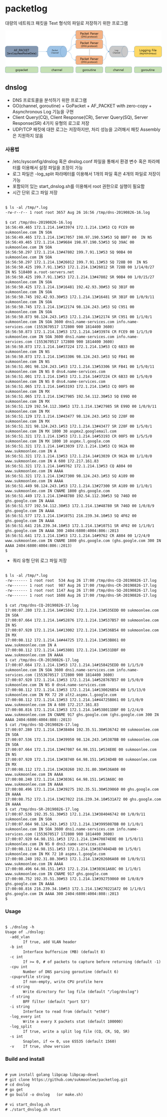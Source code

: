 # packetlog
대량의 네트워크 패킷을 Text 형식의 파일로 저장하기 위한 프로그램

![Alt text](/docs/intro.png "Packetlog Introduce")

## dnslog
* DNS 프로토콜을 분석하기 위한 프로그램
* GO(channel, goroutine) + GoPacket + AF_PACKET with zero-copy + Asynchronous Log 기능을 구현
* Client Query(CQ), Client Response(CR), Server Query(SQ), Server Response(SR) 4가지 유형의 로그로 저장
* UDP/TCP 패킷에 대한 로그는 저장하지만, 처리 성능을 고려해서 패킷 Assembly은 지원하지 않음

### 사용법
* /etc/sysconfig/dnslog 혹은 dnslog.conf 파일을 통해서 환경 변수 혹은 파라메터를 이용해서 설정 파일을 조정이 가능
* 로그 파일은 -log_split 파라메터를 이용해서 1개의 파일 혹은 4개의 파일로 저장이 가능
* 포함되어 있는 start_dnslog.sh를 이용해서 root 권한으로 실행이 필요함
* 시간 단위 로그 파일 저장
<pre><code>
$ ls -al /tmp/*.log
-rw-r--r-- 1 root root 3657 Aug 26 16:56 /tmp/dns-20190826-16.log

$ cat /tmp/dns-20190826-16.log
16:56:49.465 172.1.214.14#33974 172.1.214.13#53 CQ FCE9 00 sukmoonlee.com IN SOA
16:56:49.465 172.1.214.13#17057 198.97.190.53#53 SQ BBF7 00  IN NS
16:56:49.465 172.1.214.13#9684 198.97.190.53#53 SQ 39AC 00 sukmoonlee.com IN SOA
16:56:50.297 172.1.214.13#47802 199.7.91.13#53 SQ 90B4 00 sukmoonlee.com IN SOA
16:56:50.297 172.1.214.13#26012 199.7.91.13#53 SQ 728B 00  IN NS
16:56:50.425 199.7.91.13#53 172.1.214.13#26012 SR 728B 00 1/14/0/27  IN NS 518400 a.root-servers.net
16:56:50.425 199.7.91.13#53 172.1.214.13#47802 SR 90B4 00 1/0/15/27 sukmoonlee.com IN SOA
16:56:50.425 172.1.214.13#16481 192.42.93.30#53 SQ 3B1F 00 sukmoonlee.com IN SOA
16:56:50.745 192.42.93.30#53 172.1.214.13#16481 SR 3B1F 00 1/0/9/11 sukmoonlee.com IN SOA
16:56:50.745 172.1.214.13#12174 98.124.243.1#53 SQ C951 00 sukmoonlee.com IN SOA
16:56:50.873 98.124.243.1#53 172.1.214.13#12174 SR C951 00 1/1/0/1 sukmoonlee.com IN SOA 3600 dns1.name-services.com info.name-services.com (1553670517 172800 900 1814400 3600)
16:56:50.873 172.1.214.13#53 172.1.214.14#33974 CR FCE9 00 1/1/5/0 sukmoonlee.com IN SOA 3600 dns1.name-services.com info.name-services.com (1553670517 172800 900 1814400 3600)
16:56:50.873 172.1.214.14#37224 172.1.214.13#53 CQ 6B33 00 sukmoonlee.com IN NS
16:56:50.873 172.1.214.13#53306 98.124.243.1#53 SQ FB41 00 sukmoonlee.com IN NS
16:56:51.001 98.124.243.1#53 172.1.214.13#53306 SR FB41 00 1/5/0/11 sukmoonlee.com IN NS 0 dns4.name-services.com
16:56:51.001 172.1.214.13#53 172.1.214.14#37224 CR 6B33 00 1/5/0/0 sukmoonlee.com IN NS 0 dns4.name-services.com
16:56:51.065 172.1.214.14#53193 172.1.214.13#53 CQ 00F5 00 sukmoonlee.com IN MX
16:56:51.065 172.1.214.13#27985 192.54.112.30#53 SQ E99D 00 sukmoonlee.com IN MX
16:56:51.129 192.54.112.30#53 172.1.214.13#27985 SR E99D 00 1/0/9/11 sukmoonlee.com IN MX
16:56:51.129 172.1.214.13#43477 98.124.243.1#53 SQ 228F 00 sukmoonlee.com IN MX
16:56:51.321 98.124.243.1#53 172.1.214.13#43477 SR 228F 00 1/5/0/1 sukmoonlee.com IN MX 1800 30 aspmx2.googlemail.com
16:56:51.321 172.1.214.13#53 172.1.214.14#53193 CR 00F5 00 1/5/5/0 sukmoonlee.com IN MX 1800 10 aspmx.l.google.com
16:56:51.321 172.1.214.14#13039 172.1.214.13#53 CQ 962A 00 www.sukmoonlee.com IN A
16:56:51.321 172.1.214.13#53 172.1.214.14#13039 CR 962A 00 1/1/0/0 www.sukmoonlee.com IN A 600 172.217.161.83
16:56:51.321 172.1.214.14#9762 172.1.214.13#53 CQ A804 00 www.sukmoonlee.com IN AAAA
16:56:51.321 172.1.214.13#27300 98.124.243.1#53 SQ A189 00 www.sukmoonlee.com IN AAAA
16:56:51.449 98.124.243.1#53 172.1.214.13#27300 SR A189 00 1/1/0/1 www.sukmoonlee.com IN CNAME 1800 ghs.google.com
16:56:51.449 172.1.214.13#48780 192.54.112.30#53 SQ 746D 00 ghs.google.com IN AAAA
16:56:51.577 192.54.112.30#53 172.1.214.13#48780 SR 746D 00 1/0/8/9 ghs.google.com IN AAAA
16:56:51.577 172.1.214.13#10751 216.239.34.10#53 SQ 4F62 00 ghs.google.com IN AAAA
16:56:51.641 216.239.34.10#53 172.1.214.13#10751 SR 4F62 00 1/1/0/1 ghs.google.com IN AAAA 300 2404:6800:4004:806::2013
16:56:51.641 172.1.214.13#53 172.1.214.14#9762 CR A804 00 1/2/4/0 www.sukmoonlee.com IN CNAME 1800 ghs.google.com (ghs.google.com 300 IN AAAA 2404:6800:4004:806::2013)
$
</code></pre>
* 쿼리 유형 단위 로그 파일 저장
<pre><code>
$ ls -al /tmp/*.log
-rw------- 1 root root  534 Aug 26 17:00 /tmp/dns-CQ-20190826-17.log
-rw------- 1 root root  987 Aug 26 17:00 /tmp/dns-CR-20190826-17.log
-rw------- 1 root root 1147 Aug 26 17:00 /tmp/dns-SQ-20190826-17.log
-rw------- 1 root root 1608 Aug 26 17:00 /tmp/dns-SR-20190826-17.log

$ cat /tmp/dns-CQ-20190826-17.log
17:00:07.280 172.1.214.14#15842 172.1.214.13#535EDD 00 sukmoonlee.com IN SOA
17:00:07.664 172.1.214.14#52876 172.1.214.13#537B57 00 sukmoonlee.com IN NS
17:00:07.920 172.1.214.14#13002 172.1.214.13#536B54 00 sukmoonlee.com IN MX
17:00:08.112 172.1.214.14#44725 172.1.214.13#53B861 00 www.sukmoonlee.com IN A
17:00:08.112 172.1.214.14#53801 172.1.214.13#531DBF 00 www.sukmoonlee.com IN AAAA
$ cat /tmp/dns-CR-20190826-17.log
17:00:07.664 172.1.214.13#53 172.1.214.14#158425EDD 00 1/1/5/0 sukmoonlee.com IN SOA 3600 dns1.name-services.com info.name-services.com (1553670517 172800 900 1814400 3600)
17:00:07.920 172.1.214.13#53 172.1.214.14#528767B57 00 1/5/0/0 sukmoonlee.com IN NS 0 dns4.name-services.com
17:00:08.112 172.1.214.13#53 172.1.214.14#130026B54 00 1/5/13/0 sukmoonlee.com IN MX 72 20 alt2.aspmx.l.google.com
17:00:08.112 172.1.214.13#53 172.1.214.14#44725B861 00 1/1/0/0 www.sukmoonlee.com IN A 600 172.217.161.83
17:00:08.816 172.1.214.13#53 172.1.214.14#538011DBF 00 1/2/4/0 www.sukmoonlee.com IN CNAME 917 ghs.google.com (ghs.google.com 300 IN AAAA 2404:6800:4004:808::2013)
$ cat /tmp/dns-SQ-20190826-17.log
17:00:07.280 172.1.214.13#38404 192.35.51.30#536742 00 sukmoonlee.com IN SOA
17:00:07.536 172.1.214.13#39950 98.124.243.1#5387BB 00 sukmoonlee.com IN SOA
17:00:07.664 172.1.214.13#47087 64.98.151.1#534E0E 00 sukmoonlee.com IN NS
17:00:07.920 172.1.214.13#38740 64.98.151.1#534D4B 00 sukmoonlee.com IN MX
17:00:08.112 172.1.214.13#20260 192.31.80.30#536A08 00 www.sukmoonlee.com IN AAAA
17:00:08.240 172.1.214.13#30361 64.98.151.1#53A68C 00 www.sukmoonlee.com IN AAAA
17:00:08.496 172.1.214.13#39275 192.35.51.30#539860 00 ghs.google.com IN AAAA
17:00:08.752 172.1.214.13#27022 216.239.34.10#531A72 00 ghs.google.com IN AAAA
$ cat /tmp/dns-SR-20190826-17.log
17:00:07.536 192.35.51.30#53 172.1.214.13#384046742 00 1/0/9/11 sukmoonlee.com IN SOA
17:00:07.664 98.124.243.1#53 172.1.214.13#3995087BB 00 1/1/0/1 sukmoonlee.com IN SOA 3600 dns1.name-services.com info.name-services.com (1553670517 172800 900 1814400 3600)
17:00:07.920 64.98.151.1#53 172.1.214.13#470874E0E 00 1/5/0/11 sukmoonlee.com IN NS 0 dns3.name-services.com
17:00:08.112 64.98.151.1#53 172.1.214.13#387404D4B 00 1/5/0/1 sukmoonlee.com IN MX 72 10 aspmx.l.google.com
17:00:08.240 192.31.80.30#53 172.1.214.13#202606A08 00 1/0/9/11 www.sukmoonlee.com IN AAAA
17:00:08.496 64.98.151.1#53 172.1.214.13#30361A68C 00 1/1/0/1 www.sukmoonlee.com IN CNAME 917 ghs.google.com
17:00:08.752 192.35.51.30#53 172.1.214.13#392759860 00 1/0/8/9 ghs.google.com IN AAAA
17:00:08.816 216.239.34.10#53 172.1.214.13#270221A72 00 1/1/0/1 ghs.google.com IN AAAA 300 2404:6800:4004:808::2013
$
</code></pre>


### Usage

<pre><code>
$ ./dnslog -h
Usage of ./dnslog:
  -add_vlan
        If true, add VLAN header
  -b int
        Interface buffersize (MB) (default 8)
  -c int
        If >= 0, # of packets to capture before returning (default -1)
  -cpu int
        Number of DNS parsing goroutine (default 6)
  -cpuprofile string
        If non-empty, write CPU profile here
  -d string
        Write directory for log file (default "/log/dnslog")
  -f string
        BPF filter (default "port 53")
  -i string
        Interface to read from (default "eth0")
  -log_every int
        Write a every X packets stat (default 100000)
  -log_split
        If true, write a split log file (CQ, CR, SQ, SR)
  -s int
        Snaplen, if <= 0, use 65535 (default 1560)
  -v    If true, show version
</code></pre>

### Build and install

<pre><code>
# yum install golang libpcap libpcap-devel
# git clone https://github.com/sukmoonlee/packetlog.git
# cd dnslog
# go get
# go build -o dnslog   (or make.sh)

# vi start_dnslog.sh
# ./start_dnslog.sh start
</code></pre>
